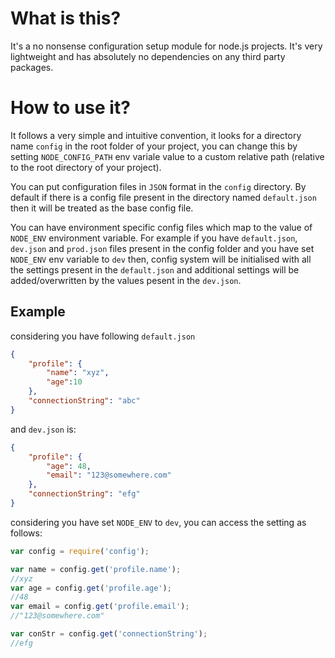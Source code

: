 # What is this?

It's a no nonsense configuration setup module for node.js projects. 
It's very lightweight and has absolutely no dependencies on any third party packages.

# How to use it?

It follows a very simple and intuitive convention, it looks for a directory name `config` in the root folder of your project, you can change this by setting `NODE_CONFIG_PATH` env variale value to a custom relative path (relative to the root directory of your project).

You can put configuration files in `JSON` format in the `config` directory. By default if there is a config file present in the directory named `default.json` then it will be treated as the base config file.

You can have environment specific config files which map to the value of `NODE_ENV` environment variable. For example if you have `default.json`, `dev.json` and `prod.json` files present in the config folder and you have set `NODE_ENV` env variable to `dev` then, config system will be initialised with all the settings present in the `default.json` and additional settings will be added/overwritten by the values pesent in the `dev.json`.

## Example

considering you have following `default.json`

```json
{
    "profile": {
        "name": "xyz",
        "age":10
    },
    "connectionString": "abc"
}
```

and `dev.json` is:

```json
{
    "profile": {
        "age": 48,
        "email": "123@somewhere.com"
    },
    "connectionString": "efg"
}
```
considering you have set `NODE_ENV` to `dev`, you can access the setting as follows:

```javascript
var config = require('config');

var name = config.get('profile.name');
//xyz
var age = config.get('profile.age');
//48
var email = config.get('profile.email');
//"123@somewhere.com"

var conStr = config.get('connectionString');
//efg
```


